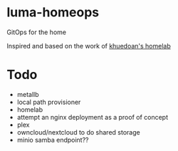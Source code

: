 # luma-homeops
GitOps for the home

Inspired and based on the work of [khuedoan's homelab](https://github.com/khuedoan/homelab)

# Todo
- metallb
- local path provisioner
- homelab
- attempt an nginx deployment as a proof of concept
- plex
- owncloud/nextcloud to do shared storage
- minio samba endpoint??
